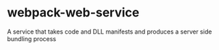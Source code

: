 # webpack-web-service
A service that takes code and DLL manifests and produces a server side bundling process

